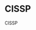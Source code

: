 # CISSP
CISSP
[](https://github.com/acatcannotlaugh/CISSP/blob/main/1%E5%AE%89%E5%85%A8%E4%B8%8E%E9%A3%8E%E9%99%A9%E7%AE%A1%E7%90%86.md)
[](https://github.com/acatcannotlaugh/CISSP/blob/main/2%E8%B5%84%E4%BA%A7%E5%AE%89%E5%85%A8.md)
